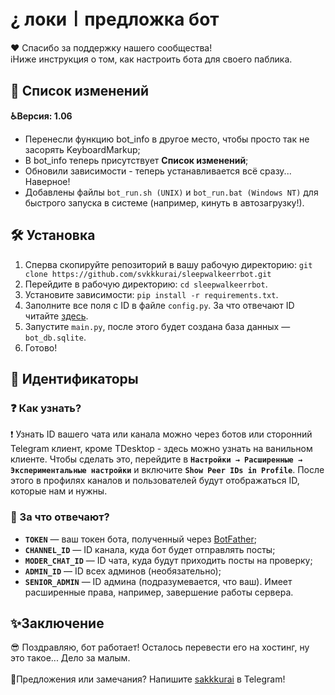 # ¿ локи〡предложка бот

❤ Спасибо за поддержку нашего сообщества!</br>ℹ️Ниже инструкция о том, как настроить бота для своего паблика.

## 🎯 Список изменений
**♿Версия: 1.06**
- Перенесли функцию bot_info в другое место, чтобы просто так не засорять KeyboardMarkup;
- В bot_info теперь присутствует **Список изменений**;
- Обновили зависимости - теперь устанавливается всё сразу... Наверное!
- Добавлены файлы `bot_run.sh (UNIX)` и `bot_run.bat (Windows NT)` для быстрого запуска в системе (например, кинуть в автозагрузку!).


## 🛠️ Установка
1. Сперва скопируйте репозиторий в вашу рабочую директорию: 
```git clone https://github.com/svkkkurai/sleepwalkeerrbot.git```
2. Перейдите в рабочую директорию:
```cd sleepwalkeerrbot```.
3. Установите зависимости: ```pip install -r requirements.txt```.
4. Заполните все поля с ID в файле `config.py`. За что отвечают ID читайте [здесь](#-за-что-отвечают).
5. Запустите `main.py`, после этого будет создана база данных —  `bot_db.sqlite`.
6. Готово!

## 👤 Идентификаторы
### ❓ Как узнать?
❗ Узнать ID вашего чата или канала можно через ботов или сторонний Telegram клиент, кроме TDesktop - здесь можно узнать на ванильном клиенте. Чтобы сделать это, перейдите в **`Настройки → Расширенные → Экспериментальные настройки`** и включите **`Show Peer IDs in Profile`**. После этого в профилях каналов и пользователей будут отображаться ID, которые нам и нужны.

### 💢 За что отвечают?
+ **`TOKEN`** — ваш токен бота, полученный через [BotFather](https://t.me/BotFather);
+ **`CHANNEL_ID`** — ID канала, куда бот будет отправлять посты;
+ **`MODER_CHAT_ID`** — ID чата, куда будут приходить посты на проверку;
+ **`ADMIN_ID`** — ID всех админов (необязательно);
+ **`SENIOR_ADMIN`** — ID админа (подразумевается, что ваш). Имеет расширенные права, например, завершение работы сервера.

## ✨Заключение
😎 Поздравляю, бот работает! Осталось перевести его на хостинг, ну это такое... Дело за малым.</br></br>💢Предложения или замечания? Напишите [sakkkurai](https://t.me/lksakurai) в Telegram!